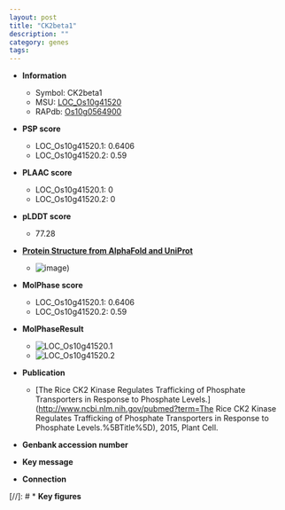 ```yaml
---
layout: post
title: "CK2beta1"
description: ""
category: genes
tags: 
---
```


* **Information**  
    + Symbol: CK2beta1  
    + MSU: [LOC_Os10g41520](http://rice.plantbiology.msu.edu/cgi-bin/ORF_infopage.cgi?orf=LOC_Os10g41520)  
    + RAPdb: [Os10g0564900](http://rapdb.dna.affrc.go.jp/viewer/gbrowse_details/irgsp1?name=Os10g0564900)  

* **PSP score**  
    + LOC_Os10g41520.1: 0.6406 
    + LOC_Os10g41520.2: 0.59 

* **PLAAC score**  
    + LOC_Os10g41520.1: 0 
    + LOC_Os10g41520.2: 0 

* **pLDDT score**
    + 77.28

* **[Protein Structure from AlphaFold and UniProt](https://www.uniprot.org/uniprotkb/Q9AY38/entry#structure)**
    + ![image](https://ricepsp.github.io/images/Q9/AF-Q9AY38-F1.png))

* **MolPhase score**
    + LOC_Os10g41520.1: 0.6406
    + LOC_Os10g41520.2: 0.59

* **MolPhaseResult**
    + ![LOC_Os10g41520.1](https://ricepsp.github.io/pictures/LOC_Os10g/LOC_Os10g41520.1.png)
    + ![LOC_Os10g41520.2](https://ricepsp.github.io/pictures/LOC_Os10g/LOC_Os10g41520.2.png)

* **Publication**  
    + [The Rice CK2 Kinase Regulates Trafficking of Phosphate Transporters in Response to Phosphate Levels.](http://www.ncbi.nlm.nih.gov/pubmed?term=The Rice CK2 Kinase Regulates Trafficking of Phosphate Transporters in Response to Phosphate Levels.%5BTitle%5D), 2015, Plant Cell.

* **Genbank accession number**  

* **Key message**  

* **Connection**  

[//]: # * **Key figures**  


